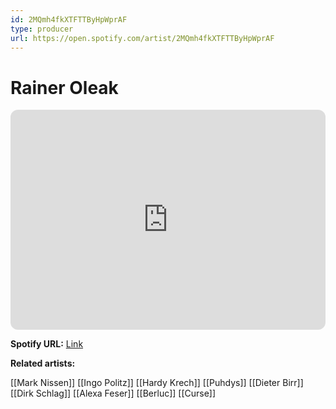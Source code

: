 ```yaml
---
id: 2MQmh4fkXTFTTByHpWprAF
type: producer
url: https://open.spotify.com/artist/2MQmh4fkXTFTTByHpWprAF
---
```

# Rainer Oleak

<iframe style="border-radius:12px" src="https://open.spotify.com/embed/artist/2MQmh4fkXTFTTByHpWprAF" width="100%" height="352" frameBorder="0" allowfullscreen="" allow="autoplay; clipboard-write; encrypted-media; fullscreen; picture-in-picture" loading="lazy"></iframe>

**Spotify URL:** [Link](https://open.spotify.com/artist/2MQmh4fkXTFTTByHpWprAF)

**Related artists:**

[[Mark Nissen]]
[[Ingo Politz]]
[[Hardy Krech]]
[[Puhdys]]
[[Dieter Birr]]
[[Dirk Schlag]]
[[Alexa Feser]]
[[Berluc]]
[[Curse]]
